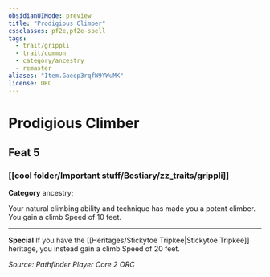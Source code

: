 ```yaml
---
obsidianUIMode: preview
title: "Prodigious Climber"
cssclasses: pf2e,pf2e-spell
tags:
  - trait/grippli
  - trait/common
  - category/ancestry
  - remaster
aliases: "Item.Gaeop3rqfW9YWuMK"
license: ORC
---
```

# Prodigious Climber
## Feat 5
### [[cool folder/Important stuff/Bestiary/zz_traits/grippli]]

**Category** ancestry; 




Your natural climbing ability and technique has made you a potent climber. You gain a climb Speed of 10 feet.

* * *

**Special** If you have the [[Heritages/Stickytoe Tripkee|Stickytoe Tripkee]] heritage, you instead gain a climb Speed of 20 feet.

*Source: Pathfinder Player Core 2*
*ORC*